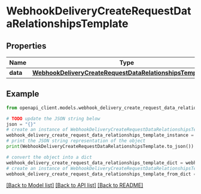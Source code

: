# WebhookDeliveryCreateRequestDataRelationshipsTemplate


## Properties

Name | Type | Description | Notes
------------ | ------------- | ------------- | -------------
**data** | [**WebhookDeliveryCreateRequestDataRelationshipsTemplateData**](WebhookDeliveryCreateRequestDataRelationshipsTemplateData.md) |  | 

## Example

```python
from openapi_client.models.webhook_delivery_create_request_data_relationships_template import WebhookDeliveryCreateRequestDataRelationshipsTemplate

# TODO update the JSON string below
json = "{}"
# create an instance of WebhookDeliveryCreateRequestDataRelationshipsTemplate from a JSON string
webhook_delivery_create_request_data_relationships_template_instance = WebhookDeliveryCreateRequestDataRelationshipsTemplate.from_json(json)
# print the JSON string representation of the object
print(WebhookDeliveryCreateRequestDataRelationshipsTemplate.to_json())

# convert the object into a dict
webhook_delivery_create_request_data_relationships_template_dict = webhook_delivery_create_request_data_relationships_template_instance.to_dict()
# create an instance of WebhookDeliveryCreateRequestDataRelationshipsTemplate from a dict
webhook_delivery_create_request_data_relationships_template_from_dict = WebhookDeliveryCreateRequestDataRelationshipsTemplate.from_dict(webhook_delivery_create_request_data_relationships_template_dict)
```
[[Back to Model list]](../README.md#documentation-for-models) [[Back to API list]](../README.md#documentation-for-api-endpoints) [[Back to README]](../README.md)



